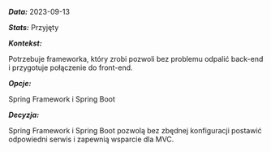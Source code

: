 ***Data:*** 2023-09-13

***Stats:*** Przyjęty

***Kontekst:***

Potrzebuje frameworka, który zrobi pozwoli bez problemu odpalić back-end i przygotuje połączenie do front-end.

***Opcje:***

Spring Framework i Spring Boot

***Decyzja:***

Spring Framework i Spring Boot pozwolą bez zbędnej konfiguracji postawić odpowiedni serwis i zapewnią wsparcie dla MVC.

